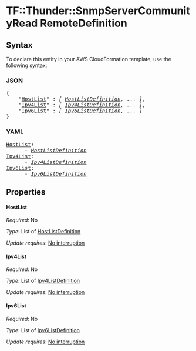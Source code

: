 # TF::Thunder::SnmpServerCommunityRead RemoteDefinition

## Syntax

To declare this entity in your AWS CloudFormation template, use the following syntax:

### JSON

<pre>
{
    "<a href="#hostlist" title="HostList">HostList</a>" : <i>[ <a href="hostlistdefinition.md">HostListDefinition</a>, ... ]</i>,
    "<a href="#ipv4list" title="Ipv4List">Ipv4List</a>" : <i>[ <a href="ipv4listdefinition.md">Ipv4ListDefinition</a>, ... ]</i>,
    "<a href="#ipv6list" title="Ipv6List">Ipv6List</a>" : <i>[ <a href="ipv6listdefinition.md">Ipv6ListDefinition</a>, ... ]</i>
}
</pre>

### YAML

<pre>
<a href="#hostlist" title="HostList">HostList</a>: <i>
      - <a href="hostlistdefinition.md">HostListDefinition</a></i>
<a href="#ipv4list" title="Ipv4List">Ipv4List</a>: <i>
      - <a href="ipv4listdefinition.md">Ipv4ListDefinition</a></i>
<a href="#ipv6list" title="Ipv6List">Ipv6List</a>: <i>
      - <a href="ipv6listdefinition.md">Ipv6ListDefinition</a></i>
</pre>

## Properties

#### HostList

_Required_: No

_Type_: List of <a href="hostlistdefinition.md">HostListDefinition</a>

_Update requires_: [No interruption](https://docs.aws.amazon.com/AWSCloudFormation/latest/UserGuide/using-cfn-updating-stacks-update-behaviors.html#update-no-interrupt)

#### Ipv4List

_Required_: No

_Type_: List of <a href="ipv4listdefinition.md">Ipv4ListDefinition</a>

_Update requires_: [No interruption](https://docs.aws.amazon.com/AWSCloudFormation/latest/UserGuide/using-cfn-updating-stacks-update-behaviors.html#update-no-interrupt)

#### Ipv6List

_Required_: No

_Type_: List of <a href="ipv6listdefinition.md">Ipv6ListDefinition</a>

_Update requires_: [No interruption](https://docs.aws.amazon.com/AWSCloudFormation/latest/UserGuide/using-cfn-updating-stacks-update-behaviors.html#update-no-interrupt)

